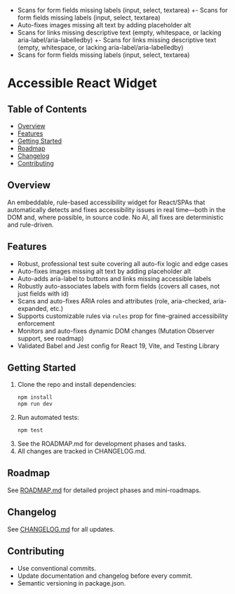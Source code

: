 - Scans for form fields missing labels (input, select, textarea)
  +- Scans for form fields missing labels (input, select, textarea)
- Auto-fixes images missing alt text by adding placeholder alt
- Scans for links missing descriptive text (empty, whitespace, or lacking aria-label/aria-labelledby)
  +- Scans for links missing descriptive text (empty, whitespace, or lacking aria-label/aria-labelledby)
- Scans for form fields missing labels (input, select, textarea)

# Accessible React Widget

## Table of Contents

- [Overview](#overview)
- [Features](#features)
- [Getting Started](#getting-started)
- [Roadmap](#roadmap)
- [Changelog](#changelog)
- [Contributing](#contributing)

## Overview

An embeddable, rule-based accessibility widget for React/SPAs that automatically detects and fixes accessibility issues in real time—both in the DOM and, where possible, in source code. No AI, all fixes are deterministic and rule-driven.

## Features

- Robust, professional test suite covering all auto-fix logic and edge cases
- Auto-fixes images missing alt text by adding placeholder alt
- Auto-adds aria-label to buttons and links missing accessible labels
- Robustly auto-associates labels with form fields (covers all cases, not just fields with id)
- Scans and auto-fixes ARIA roles and attributes (role, aria-checked, aria-expanded, etc.)
- Supports customizable rules via `rules` prop for fine-grained accessibility enforcement
- Monitors and auto-fixes dynamic DOM changes (Mutation Observer support, see roadmap)
- Validated Babel and Jest config for React 19, Vite, and Testing Library

## Getting Started

1. Clone the repo and install dependencies:
   ```bash
   npm install
   npm run dev
   ```
2. Run automated tests:
   ```bash
   npm test
   ```
3. See the ROADMAP.md for development phases and tasks.
4. All changes are tracked in CHANGELOG.md.

## Roadmap

See [ROADMAP.md](./ROADMAP.md) for detailed project phases and mini-roadmaps.

## Changelog

See [CHANGELOG.md](./CHANGELOG.md) for all updates.

## Contributing

- Use conventional commits.
- Update documentation and changelog before every commit.
- Semantic versioning in package.json.
